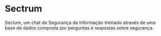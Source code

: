 # Sectrum
Sectum, um chat de Segurança da Informação treinado através de uma base de dados composta por perguntas e respostas sobre segurança.
